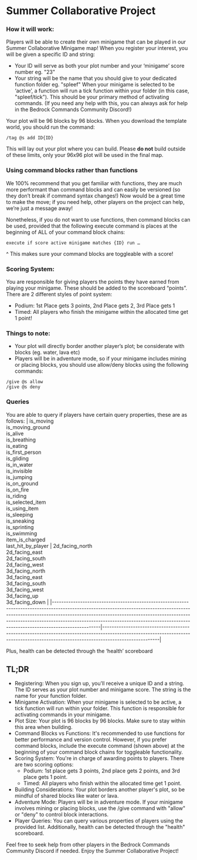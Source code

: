 # Summer Collaborative Project


### How it will work:
Players will be able to create their own minigame that can be played in our Summer Collaborative Minigame map!
When you register your interest, you will be given a specific ID and string:
- Your ID will serve as both your plot number and your ‘minigame’ score number eg. "23"
- Your string will be the name that you should give to your dedicated function folder eg. "spleef"
When your minigame is selected to be ‘active’, a function will run a tick function within your folder (in this case, "spleef/tick"). This should be your primary method of activating commands. (If you need any help with this, you can always ask for help in the Bedrock Commands Community Discord!)

Your plot will be 96 blocks by 96 blocks. When you download the template world, you should run the command:

`/tag @s add ID{ID}`

This will lay out your plot where you can build. Please __do not__ build outside of these limits, only your 96x96 plot will be used in the final map.

### Using command blocks rather than functions
We 100% recommend that you get familiar with functions, they are much more performant than command blocks and can easily be versioned (so they don’t break if command syntax changes!) Now would be a great time to make the move; if you need help, other players on the project can help, we’re just a message away!

Nonetheless, if you do not want to use functions, then command blocks can be used, provided that the following execute command is places at the beginning of ALL of your command block chains:

`execute if score active minigame matches {ID} run …`

^ This makes sure your command blocks are toggleable with a score!

### Scoring System:
You are responsible for giving players the points they have earned from playing your minigame. These should be added to the scoreboard “points”. There are 2 different styles of point system:
- Podium: 1st Place gets 3 points, 2nd Place gets 2, 3rd Place gets 1
- Timed: All players who finish the minigame within the allocated time get 1 point!

### Things to note:
- Your plot will directly border another player’s plot; be considerate with blocks (eg. water, lava etc)
- Players will be in adventure mode, so if your minigame includes mining or placing blocks, you should use allow/deny blocks using the following commands:
```
/give @s allow
/give @s deny
```

### Queries
You are able to query if players have certain query properties, these are as follows:
| is_moving<br>is_moving_ground<br>is_alive<br>is_breathing<br>is_eating<br>is_first_person<br>is_gliding<br>is_in_water<br>is_invisible<br>is_jumping<br>is_on_ground<br>is_on_fire<br>is_riding<br>is_selected_item<br>is_using_item<br>is_sleeping<br>is_sneaking<br>is_sprinting<br>is_swimming<br>item_is_charged<br>last_hit_by_player | 2d_facing_north<br>2d_facing_east<br>2d_facing_south<br>2d_facing_west<br>3d_facing_north<br>3d_facing_east<br>3d_facing_south<br>3d_facing_west<br>3d_facing_up<br>3d_facing_down |
|--------------------------------------------------------------------------------------------------------------------------------------------------------------------------------------------------------------------------------------------------------------------------------------------------------------------------------------------|------------------------------------------------------------------------------------------------------------------------------------------------------------------------------------|

Plus, health can be detected through the ‘health’ scoreboard

## TL;DR
- Registering: When you sign up, you'll receive a unique ID and a string. The ID serves as your plot number and minigame score. The string is the name for your function folder.
- Minigame Activation: When your minigame is selected to be active, a tick function will run within your folder. This function is responsible for activating commands in your minigame.
- Plot Size: Your plot is 96 blocks by 96 blocks. Make sure to stay within this area when building.
- Command Blocks vs Functions: It's recommended to use functions for better performance and version control. However, if you prefer command blocks, include the execute command (shown above) at the beginning of your command block chains for toggleable functionality.
- Scoring System: You're in charge of awarding points to players. There are two scoring options:
  - Podium: 1st place gets 3 points, 2nd place gets 2 points, and 3rd place gets 1 point.
  - Timed: All players who finish within the allocated time get 1 point.
- Building Considerations: Your plot borders another player's plot, so be mindful of shared blocks like water or lava.
- Adventure Mode: Players will be in adventure mode. If your minigame involves mining or placing blocks, use the /give command with "allow" or "deny" to control block interactions.
- Player Queries: You can query various properties of players using the provided list. Additionally, health can be detected through the "health" scoreboard.

Feel free to seek help from other players in the Bedrock Commands Community Discord if needed. Enjoy the Summer Collaborative Project!
